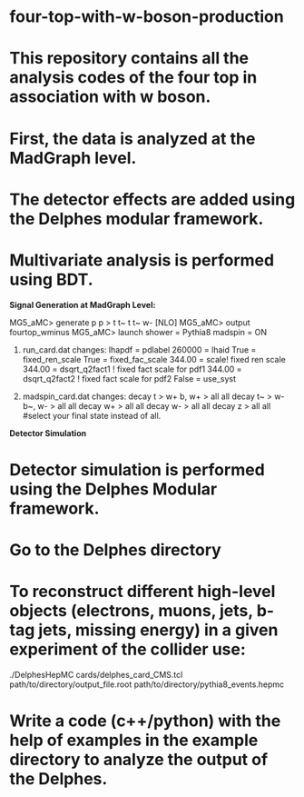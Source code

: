 # four-top-with-w-boson-production
# This repository contains all the analysis codes of the four top in association with w boson.
# First, the data is analyzed at the MadGraph level.
# The detector effects are added using the Delphes modular framework. 
# Multivariate analysis is performed using BDT.

**Signal Generation at MadGraph Level:**

MG5_aMC> generate p p > t t~ t t~ w- [NLO]
MG5_aMC> output fourtop_wminus
MG5_aMC> launch
shower = Pythia8
madspin = ON
1) run_card.dat changes:
   lhapdf = pdlabel
   260000 = lhaid
   True = fixed_ren_scale
   True = fixed_fac_scale
   344.00  = scale! fixed ren scale
   344.00  = dsqrt_q2fact1  ! fixed fact scale for pdf1
   344.00  = dsqrt_q2fact2  ! fixed fact scale for pdf2
   False  = use_syst

3) madspin_card.dat changes:
   decay t > w+ b, w+ > all all
   decay t~ > w- b~, w- > all all
   decay w+ > all all
   decay w- > all all
   decay z > all all
   #select your final state instead of all.

**Detector Simulation**
# Detector simulation is performed using the Delphes Modular framework.
# Go to the Delphes directory
# To reconstruct different high-level objects (electrons, muons, jets, b-tag jets, missing energy) in a given experiment of the collider use:

./DelphesHepMC cards/delphes_card_CMS.tcl path/to/directory/output_file.root path/to/directory/pythia8_events.hepmc
# Write a code (c++/python) with the help of examples in the example directory to analyze the output of the Delphes.

